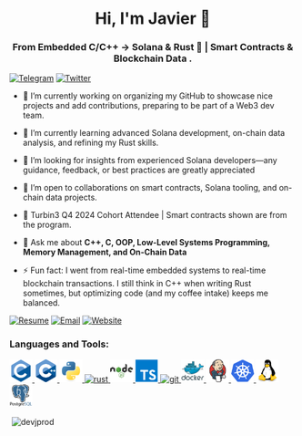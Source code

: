<h1 align="center">Hi, I'm Javier 👋 </h1> 
<h3 align="center"> From Embedded C/C++  → Solana & Rust 🦀 | Smart Contracts & Blockchain Data .</h3>

[![Telegram](https://img.shields.io/badge/Telegram-2CA5E0?logo=telegram&logoColor=white)](https://t.me/Javier_AS)
[![Twitter](https://img.shields.io/badge/Twitter-1DA1F2?logo=twitter&logoColor=white)](https://twitter.com/Jagusan_25)

- 🔭 I’m currently working on organizing my GitHub to showcase nice projects and add contributions, preparing to be part of a Web3 dev team.
  
- 🌱 I’m currently learning advanced Solana development, on-chain data analysis, and refining my Rust skills.

- 🤔 I’m looking for insights from experienced Solana developers—any guidance, feedback, or best practices are greatly appreciated

- 👯 I’m open to collaborations on smart contracts, Solana tooling, and on-chain data projects.

- 📝 Turbin3 Q4 2024 Cohort Attendee | Smart contracts shown are from the program. 

- 💬 Ask me about **C++, C, OOP, Low-Level Systems Programming, Memory Management, and On-Chain Data**

- ⚡ Fun fact: I went from real-time embedded systems to real-time blockchain transactions. I still think in C++ when writing Rust sometimes, but optimizing code (and my coffee intake) keeps me balanced.


[![Resume](https://img.shields.io/badge/Resume-Download-00C853?style=for-the-badge)](https://drive.google.com/file/d/1tu7HinV3yaxLAepN0Gec0TdurBohB62Y/view?usp=drive_link) 
[![Email](https://img.shields.io/badge/Email-Contact-EA4335?style=for-the-badge&logo=gmail&logoColor=white)](mailto:javierastc)
[![Website](https://img.shields.io/badge/Website-Visit-0366d6?style=for-the-badge&logo=google-chrome&logoColor=white)](https://devjprod.github.io/)

<h3>Languages and Tools:</h3>
<p align="left"> 
<a href="https://www.w3schools.com/c/" target="_blank" rel="noreferrer"> <img src="https://raw.githubusercontent.com/devicons/devicon/master/icons/c/c-original.svg" alt="c" width="40" height="40"/> </a> </a> 
<a href="https://www.w3schools.com/cpp/" target="_blank" rel="noreferrer"> <img src="https://raw.githubusercontent.com/devicons/devicon/master/icons/cplusplus/cplusplus-original.svg" alt="cplusplus" width="40" height="40"/> </a> </a> 
<a href="https://www.python.org" target="_blank" rel="noreferrer"> <img src="https://raw.githubusercontent.com/devicons/devicon/master/icons/python/python-original.svg" alt="python" width="40" height="40"/> </a>
<a href="https://www.rust-lang.org" target="_blank" rel="noreferrer"> <img src="https://www.svgrepo.com/show/376347/rust.svg" alt="rust" width="40" height="40"/> </a> 
<a href="https://nodejs.org" target="_blank" rel="noreferrer"> <img src="https://raw.githubusercontent.com/devicons/devicon/master/icons/nodejs/nodejs-original-wordmark.svg" alt="nodejs" width="40" height="40"/> </a> 
<a href="https://www.typescriptlang.org/" target="_blank" rel="noreferrer"> <img src="https://raw.githubusercontent.com/devicons/devicon/master/icons/typescript/typescript-original.svg" alt="typescript" width="40" height="40"/> </a>
<a href="https://git-scm.com/" target="_blank" rel="noreferrer"> <img src="https://www.vectorlogo.zone/logos/git-scm/git-scm-icon.svg" alt="git" width="40" height="40"/> </a>
<a href="https://www.docker.com/" target="_blank" rel="noreferrer"> <img src="https://raw.githubusercontent.com/devicons/devicon/master/icons/docker/docker-original-wordmark.svg" alt="docker" width="40" height="40"/> </a>
<a href="https://www.jenkins.io/" target="_blank" rel="noreferrer"> <img src="https://raw.githubusercontent.com/devicons/devicon/master/icons/jenkins/jenkins-original.svg" alt="jenkins" width="40" height="40"/> </a> 
<a href="https://kubernetes.io/es/" target="_blank" rel="noreferrer"> <img src="https://raw.githubusercontent.com/devicons/devicon/master/icons/kubernetes/kubernetes-original.svg" alt="kubernetes" width="40" height="40"/> </a> 
 <a href="https://www.linux.org/" target="_blank" rel="noreferrer"> <img src="https://raw.githubusercontent.com/devicons/devicon/master/icons/linux/linux-original.svg" alt="linux" width="40" height="40"/> </a> 
<a href="https://www.postgresql.org" target="_blank" rel="noreferrer"> <img src="https://raw.githubusercontent.com/devicons/devicon/master/icons/postgresql/postgresql-original-wordmark.svg" alt="postgresql" width="40" height="40"/> </a> 


<p>&nbsp;<img align="center" src="https://github-readme-stats.vercel.app/api?username=devjprod&show_icons=true&locale=en" alt="devjprod" /></p>
